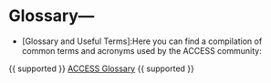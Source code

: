 # Glossary—

- [Glossary and Useful Terms]:Here you can find a compilation of common terms and acronyms used by the ACCESS community:

 {{ supported }} [ACCESS Glossary](https://access-nri.github.io)
  {{ supported }}